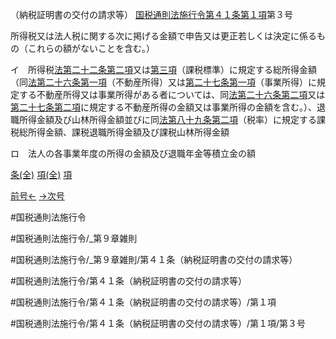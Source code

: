 （納税証明書の交付の請求等）
[国税通則法施行令第４１条第１項](国税通則法施行＿令＿第４１条第１項)第３号

所得税又は法人税に関する次に掲げる金額で申告又は更正若しくは決定に係るもの（これらの額がないことを含む。）

イ　所得税[法第二十二条第二項](国税通則法＿＿＿＿＿第２２条第２項)又は[第三項](国税通則法施行＿令＿第４１条第３項)（課税標準）に規定する総所得金額（同[法第二十六条第一項](国税通則法＿＿＿＿＿第２６条第１項)（不動産所得）又は[第二十七条第一項](国税通則法施行＿令＿第２７条第１項)（事業所得）に規定する不動産所得又は事業所得がある者については、同[法第二十六条第二項](国税通則法＿＿＿＿＿第２６条第２項)又は[第二十七条第二項](国税通則法施行＿令＿第２７条第２項)に規定する不動産所得の金額又は事業所得の金額を含む。）、退職所得金額及び山林所得金額並びに同[法第八十九条第二項](国税通則法＿＿＿＿＿第８９条第２項)（税率）に規定する課税総所得金額、課税退職所得金額及び課税山林所得金額

ロ　法人の各事業年度の所得の金額及び退職年金等積立金の額

[条(全)](国税通則法施行＿令＿第４１条_.md)    [項(全)](国税通則法施行＿令＿第４１条第１項_.md)    [項](国税通則法施行＿令＿第４１条第１項.md)

[前号←](国税通則法施行＿令＿第４１条第１項第２号.md)    [→次号](国税通則法施行＿令＿第４１条第１項第４号.md)

#国税通則法施行令

#国税通則法施行令/_第９章雑則

#国税通則法施行令/_第９章雑則/第４１条（納税証明書の交付の請求等）

#国税通則法施行令/第４１条（納税証明書の交付の請求等）

#国税通則法施行令/第４１条（納税証明書の交付の請求等）/第１項

#国税通則法施行令/第４１条（納税証明書の交付の請求等）/第１項/第３号

